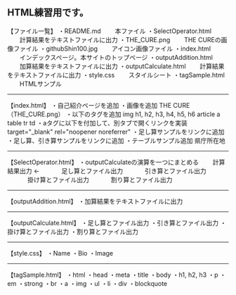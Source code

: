 HTML練習用です。
---------------------------------------------
【ファイル一覧】
・README.md
　　本ファイル
・SelectOperator.html
　　計算結果をテキストファイルに出力
・THE_CURE.png
　　THE CUREの画像ファイル
・githubShin100.jpg
　　アイコン画像ファイル
・index.html
　　インデックスページ。本サイトのトップページ
・outputAddition.html
　　加算結果をテキストファイルに出力
・outputCalculate.html
　　計算結果をテキストファイルに出力
・style.css
　　スタイルシート
・tagSample.html
　　HTMLサンプル

---------------------------------------------
【index.html】
・自己紹介ページを追加
・画像を追加
    THE CURE（THE_CURE.png）
・以下のタグを追加
    img
    h1, h2, h3, h4, h5, h6
    article
    a
    table
    tr
    td
・aタグに以下を付加して、別タブで開くリンクを実装
    target="_blank" rel="noopener noreferrer"
・足し算サンプルをリンクに追加
・足し算、引き算サンプルをリンクに追加
・テーブルサンプル追加
    県庁所在地

---------------------------------------------
【SelectOperator.html】
・outputCalculateの演算を一つにまとめる
　　計算結果出力 ←
　　　 足し算とファイル出力
　　　 引き算とファイル出力
　　　 掛け算とファイル出力
　　　 割り算とファイル出力

---------------------------------------------
【outputAddition.html】
・加算結果をテキストファイルに出力

---------------------------------------------
【outputCalculate.html】
・足し算とファイル出力
・引き算とファイル出力
・掛け算とファイル出力
・割り算とファイル出力

---------------------------------------------
【style.css】
・Name
・Bio
・Image

---------------------------------------------
【tagSample.html】
・html
・head
・meta
・title
・body
・h1, h2, h3
・p
・em
・strong
・br
・a
・img
・ul
・li
・div
・blockquote
